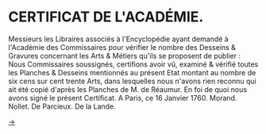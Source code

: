 CERTIFICAT DE L'ACADÉMIE.
=========================

Messieurs les Libraires associés à l'Encyclopédie ayant demandé à l'Académie des Commissaires pour vérifier le nombre des Desseins & Gravures concernant les Arts & Métiers qu'ils se proposent de publier : Nous Commissaires soussignés, certifions avoir vû, examiné & vérifié toutes les Planches & Desseins mentionnés au présent Etat montant au nombre de six cens sur cent trente Arts, dans lesquelles nous n'avons rien reconnu qui ait été copié d'après les Planches de M. de Réaumur. En foi de quoi nous avons signé le présent Certificat. A Paris, ce 16 Janvier 1760. Morand. Nollet. De Parcieux. De la Lande.


[->](03-Approbation.md)
